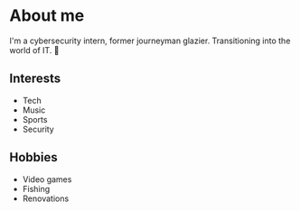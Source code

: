 # About me

I'm a cybersecurity intern, former journeyman glazier. Transitioning into the world of IT. 🤠





## Interests
- Tech
- Music
- Sports
- Security
## Hobbies
- Video games
- Fishing
- Renovations







